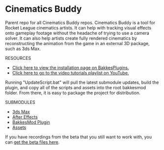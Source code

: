 # Cinematics Buddy
Parent repo for all Cinematics Buddy repos. Cinematics Buddy is a tool for Rocket League cinematics artists. It can help with tracking visual effects onto gameplay footage without the headache of trying to use a camera solver. It can also help artists create fully rendered cinematics by reconstructing the animation from the game in an external 3D package, such as 3ds Max.

RESOURCES
- [Click here to view the installation page on BakkesPlugins.](https://bakkesplugins.com/plugins/view/95)
- [Click here to go to the video tutorials playlist on YouTube.](https://youtube.com/playlist?list=PLnGMqVCpN88qI-OFDpCStYTqO9bwqymq-)

Running "UpdateScript.bat" will pull the latest submodule updates, build the plugin, and copy all of the scripts and assets into the root bakkesmod folder. From there, it is easy to package the project for distribution.

SUBMODULES
- [3ds Max](https://github.com/CinderBlocc/CinematicsBuddyMaxscript)
- [After Effects](https://github.com/CinderBlocc/CinematicsBuddyAE)
- [BakkesMod Plugin](https://github.com/CinderBlocc/CinematicsBuddyPlugin)
- [Assets](https://github.com/CinderBlocc/CinematicsBuddyAssets)

If you have recordings from the beta that you still want to work with, you can [get the beta files here](https://github.com/CinderBlocc/CinematicsBuddyBeta).
